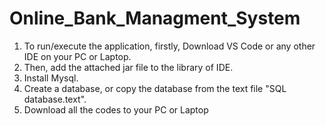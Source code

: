 # Online_Bank_Managment_System

1. To run/execute the application, firstly, Download VS Code or any other IDE on your PC or Laptop.
2. Then, add the attached jar file to the library of IDE.
3. Install Mysql.
4. Create a database, or copy the database from the text file "SQL database.text".
5. Download all the codes to your PC or Laptop

